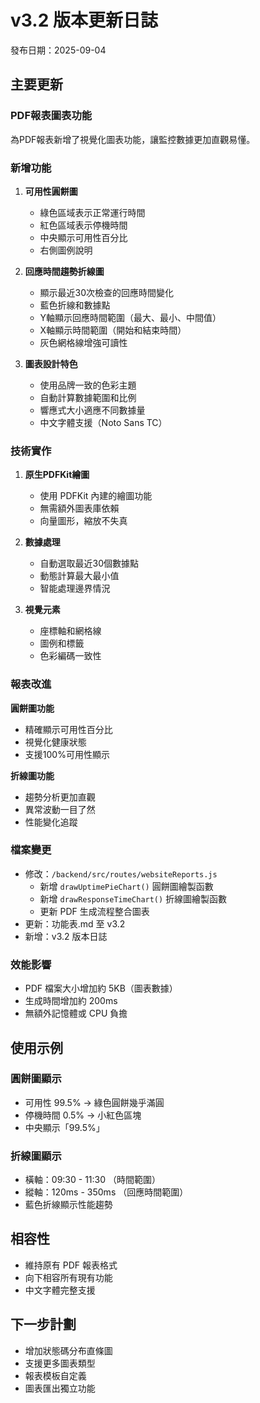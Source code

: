 # v3.2 版本更新日誌
發布日期：2025-09-04

## 主要更新

### PDF報表圖表功能
為PDF報表新增了視覺化圖表功能，讓監控數據更加直觀易懂。

### 新增功能

1. **可用性圓餅圖**
   - 綠色區域表示正常運行時間
   - 紅色區域表示停機時間
   - 中央顯示可用性百分比
   - 右側圖例說明

2. **回應時間趨勢折線圖**
   - 顯示最近30次檢查的回應時間變化
   - 藍色折線和數據點
   - Y軸顯示回應時間範圍（最大、最小、中間值）
   - X軸顯示時間範圍（開始和結束時間）
   - 灰色網格線增強可讀性

3. **圖表設計特色**
   - 使用品牌一致的色彩主題
   - 自動計算數據範圍和比例
   - 響應式大小適應不同數據量
   - 中文字體支援（Noto Sans TC）

### 技術實作

1. **原生PDFKit繪圖**
   - 使用 PDFKit 內建的繪圖功能
   - 無需額外圖表庫依賴
   - 向量圖形，縮放不失真

2. **數據處理**
   - 自動選取最近30個數據點
   - 動態計算最大最小值
   - 智能處理邊界情況

3. **視覺元素**
   - 座標軸和網格線
   - 圖例和標籤
   - 色彩編碼一致性

### 報表改進

**圓餅圖功能**
- 精確顯示可用性百分比
- 視覺化健康狀態
- 支援100%可用性顯示

**折線圖功能**
- 趨勢分析更加直觀
- 異常波動一目了然
- 性能變化追蹤

### 檔案變更
- 修改：`/backend/src/routes/websiteReports.js`
  - 新增 `drawUptimePieChart()` 圓餅圖繪製函數
  - 新增 `drawResponseTimeChart()` 折線圖繪製函數
  - 更新 PDF 生成流程整合圖表
- 更新：功能表.md 至 v3.2
- 新增：v3.2 版本日誌

### 效能影響
- PDF 檔案大小增加約 5KB（圖表數據）
- 生成時間增加約 200ms
- 無額外記憶體或 CPU 負擔

## 使用示例

### 圓餅圖顯示
- 可用性 99.5% → 綠色圓餅幾乎滿圓
- 停機時間 0.5% → 小紅色區塊
- 中央顯示「99.5%」

### 折線圖顯示
- 橫軸：09:30 - 11:30 （時間範圍）
- 縱軸：120ms - 350ms （回應時間範圍）
- 藍色折線顯示性能趨勢

## 相容性
- 維持原有 PDF 報表格式
- 向下相容所有現有功能
- 中文字體完整支援

## 下一步計劃
- 增加狀態碼分布直條圖
- 支援更多圖表類型
- 報表模板自定義
- 圖表匯出獨立功能
